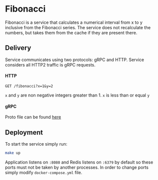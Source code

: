 # Fibonacci

Fibonacci is a service that calculates a numerical interval from x to y inclusive from the Fibonacci series. The service does not recalculate the numbers, but takes them from the cache if they are present there.

## Delivery
Service communicates using two protocols: gRPC and HTTP. Service considers all HTTP2 traffic is gRPC requests.

#### HTTP
```
GET /fibonacci?x=1&y=2
```
`x` and `y` are non negative integers greater than 1. `x` is less than or equal `y`

#### gRPC
Proto file can be found [here](https://github.com/Eretic431/fibonacci/blob/master/internal/fibonacci/proto/fibonacci.proto)

## Deployment
To start the service simply run:
```sh
make up
```
Application listens on `:8080` and Redis listens on `:6379` by default so these ports must not be taken by another processes.
In order to change ports simply modify `docker-compose.yml` file.
